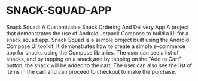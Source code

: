 # SNACK-SQUAD-APP
Snack Squad: A Customizable Snack Ordering And Delivery App
A project that demonstrates the use of Android Jetpack Compose to build a UI for a snack squad app.
Snack Squad is a sample project built using the Android Compose UI toolkit. 
It demonstrates how to create a simple e-commerce app for snacks using the Compose libraries.
The user can see a list of snacks, and by tapping on a snack,and by tapping on the "Add to Cart" button, the snack will be added to the cart. 
The user can also see the list of items in the cart and can proceed to checkout to make the purchase.
